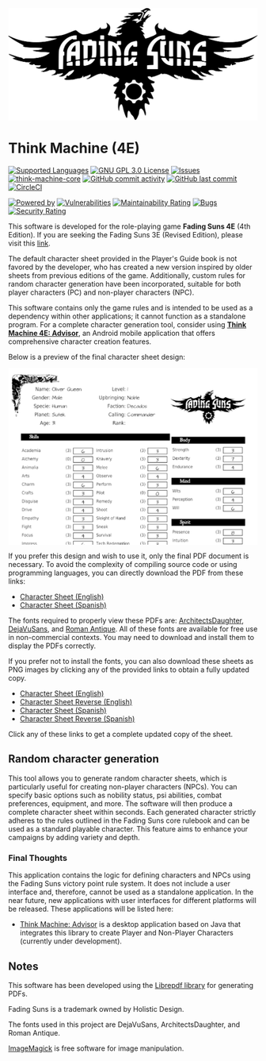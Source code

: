 <img src="./images/ThinkMachine_logo_fenix.svg" width="800" alt="Think Machine" align="middle"> 

# Think Machine (4E)

[![Supported Languages](https://img.shields.io/badge/supported-%F0%9F%87%AA%F0%9F%87%B8%20%F0%9F%87%AC%F0%9F%87%A7languages-blue.svg)]([https://github.com/softwaremagico/ThinkMachine-4E](https://github.com/softwaremagico/ThinkMachine-4E/tree/main/modules/Fading%20Suns%204E))
[![GNU GPL 3.0 License](https://img.shields.io/badge/license-GNU_GPL_3.0-brightgreen.svg)](https://github.com/softwaremagico/ThinkMachine-4E/blob/master/license/gnugpl/license.txt)
[![Issues](https://img.shields.io/github/issues/softwaremagico/ThinkMachine-4E.svg)](https://github.com/softwaremagico/ThinkMachine-4E/issues)
[![think-machine-core](https://img.shields.io/maven-central/v/com.softwaremagico/think-machine-4e.svg)](https://search.maven.org/remote_content?g=com.softwaremagico&a=think-machine-rules-4e&v=latest)
[![GitHub commit activity](https://img.shields.io/github/commit-activity/y/softwaremagico/ThinkMachine-4E)](https://github.com/softwaremagico/ThinkMachine-4E)
[![GitHub last commit](https://img.shields.io/github/last-commit/softwaremagico/ThinkMachine-4E)](https://github.com/softwaremagico/ThinkMachine-4E)
[![CircleCI](https://circleci.com/gh/softwaremagico/ThinkMachine-4E.svg?style=shield)](https://circleci.com/gh/softwaremagico/ThinkMachine-4E)

[![Powered by](https://img.shields.io/badge/powered%20by%20java-orange.svg?logo=OpenJDK&logoColor=white)]()
[![Vulnerabilities](https://sonarcloud.io/api/project_badges/measure?project=softwaremagico_ThinkMachine-4E&metric=vulnerabilities)](https://sonarcloud.io/summary/new_code?id=softwaremagico_ThinkMachine-4E)
[![Maintainability Rating](https://sonarcloud.io/api/project_badges/measure?project=softwaremagico_ThinkMachine-4E&metric=sqale_rating)](https://sonarcloud.io/summary/new_code?id=softwaremagico_ThinkMachine-4E)
[![Bugs](https://sonarcloud.io/api/project_badges/measure?project=softwaremagico_ThinkMachine-4E&metric=bugs)](https://sonarcloud.io/summary/new_code?id=softwaremagico_ThinkMachine-4E)
[![Security Rating](https://sonarcloud.io/api/project_badges/measure?project=softwaremagico_ThinkMachine-4E&metric=security_rating)](https://sonarcloud.io/summary/new_code?id=softwaremagico_ThinkMachine-4E)

This software is developed for the role-playing game **Fading Suns 4E** (4th Edition).
If you are seeking the Fading Suns 3E (Revised Edition), please visit this [link](https://github.com/softwaremagico/ThinkMachine).

The default character sheet provided in the Player's Guide book is not favored by the developer, who has created a new version inspired by older sheets from
previous editions of the game.
Additionally, custom rules for random character generation have been incorporated, suitable for both player characters (PC) and non-player characters (NPC).

This software contains only the game rules and is intended to be used as a dependency within other applications; it cannot function as a standalone program.
For a complete character generation tool, consider using **[Think Machine 4E: Advisor](https://github.com/softwaremagico/ThinkMachine-4E-Advisor)**, an Android
mobile application that offers comprehensive character creation features.

Below is a preview of the final character sheet design:

<img src="./images/englishSheetPreview.png" width="600" alt="Fading Suns Character Sheet" align="middle"> 

If you prefer this design and wish to use it, only the final PDF document is necessary. To avoid the complexity of compiling source code or using programming
languages, you can directly download the PDF from these links:

- [Character Sheet (English)](https://github.com/softwaremagico/ThinkMachine-4E/blob/master/sheets/FadingSuns_EN.pdf)
- [Character Sheet (Spanish)](https://github.com/softwaremagico/ThinkMachine-4E/blob/master/sheets/FadingSuns_ES.pdf)

The fonts required to properly view these PDFs
are: [ArchitectsDaughter](https://fonts.google.com/specimen/Architects+Daughter), [DejaVuSans](https://dejavu-fonts.github.io/),
and [Roman Antique](http://www.steffmann.de/wordpress/).
All of these fonts are available for free use in non-commercial contexts. You may need to download and install them to display the PDFs correctly.

If you prefer not to install the fonts, you can also download these sheets as PNG images by clicking any of the provided links to obtain a fully updated copy.

- [Character Sheet (English)](https://github.com/softwaremagico/ThinkMachine-4E/blob/master/sheets/FadingSuns_EN-0.png)
- [Character Sheet Reverse (English)](https://github.com/softwaremagico/ThinkMachine-4E/blob/master/sheets/FadingSuns_EN-1.png)
- [Character Sheet (Spanish)](https://github.com/softwaremagico/ThinkMachine-4E/blob/master/sheets/FadingSuns_ES-0.png)
- [Character Sheet Reverse (Spanish)](https://github.com/softwaremagico/ThinkMachine-4E/blob/master/sheets/FadingSuns_ES-1.png)

Click any of these links to get a complete updated copy of the sheet.

## Random character generation

This tool allows you to generate random character sheets, which is particularly useful for creating non-player characters (NPCs). You can specify basic options
such as nobility status, psi abilities, combat preferences, equipment, and more. The software will then produce a complete character sheet within seconds. Each
generated character strictly adheres to the rules outlined in the Fading Suns core rulebook and can be used as a standard playable character. This feature aims
to enhance your campaigns by adding variety and depth.

### Final Thoughts

This application contains the logic for defining characters and NPCs using the Fading Suns victory point rule system.
It does not include a user interface and, therefore, cannot be used as a standalone application.
In the near future, new applications with user interfaces for different platforms will be released.
These applications will be listed here:

- [Think Machine: Advisor](https://github.com/softwaremagico/ThinkMachine-Advisor) is a desktop application based on Java that integrates this library to create
  Player and Non-Player Characters (currently under development).

## Notes

This software has been developed using the [Librepdf library](https://github.com/LibrePDF) for generating PDFs.

Fading Suns is a trademark owned by Holistic Design.

The fonts used in this project are DejaVuSans, ArchitectsDaughter, and Roman Antique.

[ImageMagick](https://www.imagemagick.org/script/index.php) is free software for image manipulation.
